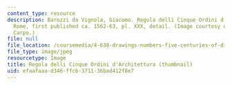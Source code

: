 ```yaml
---
content_type: resource
description: Barozzi da Vignola, Giacomo. Regola delli Cinque Ordini d'Architettura.
  Rome, first published ca. 1562-63, pl. XXX, detail. (Image courtesy of Prof. Mario
  Carpo.)
file: null
file_location: /coursemedia/4-638-drawings-numbers-five-centuries-of-digital-design-fall-2002/efaafaaad346ffcb371136bad412f8e7_4-638f02.jpg
file_type: image/jpeg
resourcetype: Image
title: Regola delli Cinque Ordini d'Architettura (thumbnail)
uid: efaafaaa-d346-ffcb-3711-36bad412f8e7
---
```

